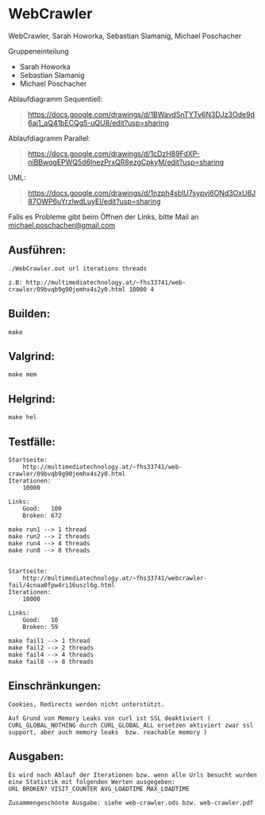 WebCrawler
==========

WebCrawler, Sarah Howorka, Sebastian Slamanig, Michael Poschacher

Gruppeneinteilung
  * Sarah Howorka
  * Sebastian Slamanig
  * Michael Poschacher

Ablaufdiagramm Sequentiell:
> https://docs.google.com/drawings/d/1BWavdSnTYTv6N3DJz3Ode9d6aj1_aQ41bECQg5-uQU8/edit?usp=sharing

Ablaufdiagramm Parallel:
> https://docs.google.com/drawings/d/1cDzH89FdXP-niBBwqgEPWQ5d6InezPrxQR8ezgCpkyM/edit?usp=sharing

UML:
> https://docs.google.com/drawings/d/1nzph4sblU7sypvj6ONd3OxU6J87OWP6uYrzlwdLuyEI/edit?usp=sharing


Falls es Probleme gibt beim Öffnen der Links, bitte Mail an michael.poschacher@gmail.com



Ausführen:
----------
	./WebCrawler.out url iterations threads

	z.B: http://multimediatechnology.at/~fhs33741/web-crawler/09bvqb9g90jemhx4s2y0.html 10000 4

Builden:
--------
	make

Valgrind:
---------
	make mem

Helgrind:
---------
	make hel

Testfälle:
----------
	Startseite:
		http://multimediatechnology.at/~fhs33741/web-crawler/09bvqb9g90jemhx4s2y0.html
	Iterationen:
		10000

	Links:
		Good:   100
		Broken: 672

	make run1 --> 1 thread 
	make run2 --> 2 threads 
	make run4 --> 4 threads  
	make run8 --> 8 threads


	Startseite:
		http://multimediatechnology.at/~fhs33741/webcrawler-fail/4cnaa0fpw4ri16uszl6g.html
	Iterationen:
		10000
	
	Links:
		Good:	10
		Broken: 59

	make fail1 --> 1 thread
	make fail2 --> 2 threads
	make fail4 --> 4 threads
	make fail8 --> 8 threads

Einschränkungen:
----------------
	Cookies, Redirects werden nicht unterstützt.

	Auf Grund von Memory Leaks von curl ist SSL deaktiviert ( CURL_GLOBAL_NOTHING durch CURL_GLOBAL_ALL ersetzen aktiviert zwar ssl support, aber auch memory leaks  bzw. reachable memory )

Ausgaben:
---------
	Es wird nach Ablauf der Iterationen bzw. wenn alle Urls besucht wurden eine Statistik mit folgenden Werten ausgegeben:
	URL BROKEN? VISIT_COUNTER AVG_LOADTIME MAX_LOADTIME

	Zusammengeschönte Ausgabe: siehe web-crawler.ods bzw. web-crawler.pdf
